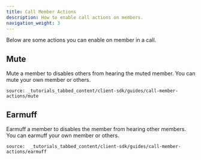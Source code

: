 ```yaml
---
title: Call Member Actions
description: How to enable call actions on members.
navigation_weight: 3
---
```


Below are some actions you can enable on member in a call.

## Mute

Mute a member to disables others from hearing the muted member. You can mute your own member or others.

```tabbed_content
source: _tutorials_tabbed_content/client-sdk/guides/call-member-actions/mute
```

## Earmuff

Earmuff a member to disables the member from hearing other members. You can earmuff your own member or others.

```tabbed_content
source:  _tutorials_tabbed_content/client-sdk/guides/call-member-actions/earmuff
```
